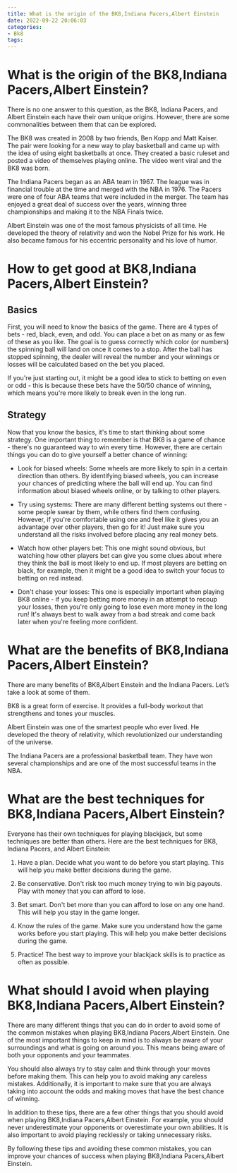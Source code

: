 ```yaml
---
title: What is the origin of the BK8,Indiana Pacers,Albert Einstein 
date: 2022-09-22 20:06:03
categories:
- Bk8
tags:
---
```



#  What is the origin of the BK8,Indiana Pacers,Albert Einstein? 

There is no one answer to this question, as the BK8, Indiana Pacers, and Albert Einstein each have their own unique origins. However, there are some commonalities between them that can be explored.

The BK8 was created in 2008 by two friends, Ben Kopp and Matt Kaiser. The pair were looking for a new way to play basketball and came up with the idea of using eight basketballs at once. They created a basic ruleset and posted a video of themselves playing online. The video went viral and the BK8 was born.

The Indiana Pacers began as an ABA team in 1967. The league was in financial trouble at the time and merged with the NBA in 1976. The Pacers were one of four ABA teams that were included in the merger. The team has enjoyed a great deal of success over the years, winning three championships and making it to the NBA Finals twice.

Albert Einstein was one of the most famous physicists of all time. He developed the theory of relativity and won the Nobel Prize for his work. He also became famous for his eccentric personality and his love of humor.

#  How to get good at BK8,Indiana Pacers,Albert Einstein?

## Basics

First, you will need to know the basics of the game. There are 4 types of bets - red, black, even, and odd. You can place a bet on as many or as few of these as you like. The goal is to guess correctly which color (or numbers) the spinning ball will land on once it comes to a stop. After the ball has stopped spinning, the dealer will reveal the number and your winnings or losses will be calculated based on the bet you placed.

If you're just starting out, it might be a good idea to stick to betting on even or odd - this is because these bets have the 50/50 chance of winning, which means you're more likely to break even in the long run.

## Strategy

Now that you know the basics, it's time to start thinking about some strategy. One important thing to remember is that BK8 is a game of chance - there's no guaranteed way to win every time. However, there are certain things you can do to give yourself a better chance of winning:

- Look for biased wheels: Some wheels are more likely to spin in a certain direction than others. By identifying biased wheels, you can increase your chances of predicting where the ball will end up. You can find information about biased wheels online, or by talking to other players.

- Try using systems: There are many different betting systems out there - some people swear by them, while others find them confusing. However, if you're comfortable using one and feel like it gives you an advantage over other players, then go for it! Just make sure you understand all the risks involved before placing any real money bets.

- Watch how other players bet: This one might sound obvious, but watching how other players bet can give you some clues about where they think the ball is most likely to end up. If most players are betting on black, for example, then it might be a good idea to switch your focus to betting on red instead.

- Don't chase your losses: This one is especially important when playing BK8 online - if you keep betting more money in an attempt to recoup your losses, then you're only going to lose even more money in the long run! It's always best to walk away from a bad streak and come back later when you're feeling more confident.

#  What are the benefits of BK8,Indiana Pacers,Albert Einstein?

There are many benefits of BK8,Albert Einstein and the Indiana Pacers. Let’s take a look at some of them.

BK8 is a great form of exercise. It provides a full-body workout that strengthens and tones your muscles.

Albert Einstein was one of the smartest people who ever lived. He developed the theory of relativity, which revolutionized our understanding of the universe.

The Indiana Pacers are a professional basketball team. They have won several championships and are one of the most successful teams in the NBA.

#  What are the best techniques for BK8,Indiana Pacers,Albert Einstein?

Everyone has their own techniques for playing blackjack, but some techniques are better than others. Here are the best techniques for BK8, Indiana Pacers, and Albert Einstein:

1. Have a plan. Decide what you want to do before you start playing. This will help you make better decisions during the game.

2. Be conservative. Don't risk too much money trying to win big payouts. Play with money that you can afford to lose.

3. Bet smart. Don't bet more than you can afford to lose on any one hand. This will help you stay in the game longer.

4. Know the rules of the game. Make sure you understand how the game works before you start playing. This will help you make better decisions during the game.

5. Practice! The best way to improve your blackjack skills is to practice as often as possible.

#  What should I avoid when playing BK8,Indiana Pacers,Albert Einstein?

There are many different things that you can do in order to avoid some of the common mistakes when playing BK8,Indiana Pacers,Albert Einstein. One of the most important things to keep in mind is to always be aware of your surroundings and what is going on around you. This means being aware of both your opponents and your teammates.

You should also always try to stay calm and think through your moves before making them. This can help you to avoid making any careless mistakes. Additionally, it is important to make sure that you are always taking into account the odds and making moves that have the best chance of winning.

In addition to these tips, there are a few other things that you should avoid when playing BK8,Indiana Pacers,Albert Einstein. For example, you should never underestimate your opponents or overestimate your own abilities. It is also important to avoid playing recklessly or taking unnecessary risks.

By following these tips and avoiding these common mistakes, you can improve your chances of success when playing BK8,Indiana Pacers,Albert Einstein.
